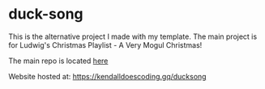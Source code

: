 # duck-song

This is the alternative project I made with my template. The main project is for Ludwig's Christmas Playlist - A Very Mogul Christmas!

The main repo is located [here](https://github.com/KendallDoesCoding/mogul-christmas)

Website hosted at: https://kendalldoescoding.gq/ducksong

